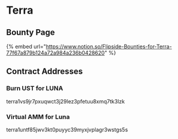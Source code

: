 # Terra

## Bounty Page

{% embed url="https://www.notion.so/Flipside-Bounties-for-Terra-77f67a879b124a72a984a236b0428620" %}

## Contract Addresses

### Burn UST for LUNA

terra1vs9jr7pxuqwct3j29lez3pfetuu8xmq7tk3lzk

### Virtual AMM for Luna

terra1untf85jwv3kt0puyyc39myxjvplagr3wstgs5s
